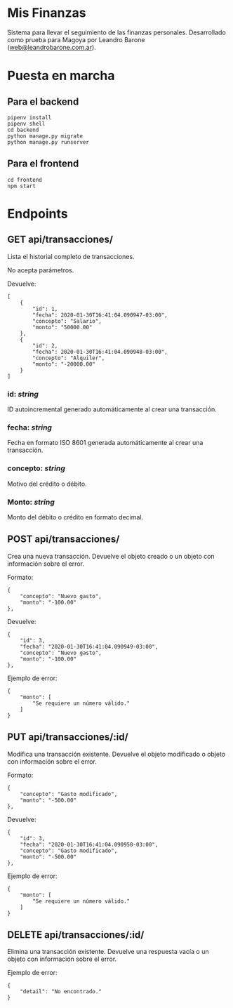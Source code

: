 # Mis Finanzas

Sistema para llevar el seguimiento de las finanzas personales. Desarrollado como prueba para Magoya por Leandro Barone (web@leandrobarone.com.ar).

# Puesta en marcha

## Para el backend

	pipenv install
	pipenv shell
	cd backend
	python manage.py migrate
	python manage.py runserver

## Para el frontend

	cd frontend
	npm start

# Endpoints

## GET api/transacciones/

Lista el historial completo de transacciones.

No acepta parámetros.

Devuelve:

	[
		{
			"id": 1,
			"fecha": 2020-01-30T16:41:04.090947-03:00",
			"concepto": "Salario",
			"monto": "50000.00"
		},
		{
			"id": 2,
			"fecha": 2020-01-30T16:41:04.090948-03:00",
			"concepto": "Alquiler",
			"monto": "-20000.00"
		}
	]

### id: _string_

ID autoincremental generado automáticamente al crear una transacción.

### fecha: _string_

Fecha en formato ISO 8601 generada automáticamente al crear una transacción.

### concepto: _string_

Motivo del crédito o débito.

### Monto: _string_

Monto del débito o crédito en formato decimal.

## POST api/transacciones/

Crea una nueva transacción. Devuelve el objeto creado o un objeto con información sobre el error.

Formato:

	{
		"concepto": "Nuevo gasto",
		"monto": "-100.00"
	},

Devuelve: 

	{
		"id": 3,
		"fecha": "2020-01-30T16:41:04.090949-03:00",
		"concepto": "Nuevo gasto",
		"monto": "-100.00"
	},

Ejemplo de error:

	{
		"monto": [
			"Se requiere un número válido."
		]
	}

## PUT api/transacciones/:id/

Modifica una transacción existente. Devuelve el objeto modificado o objeto con información sobre el error.

Formato:

	{
		"concepto": "Gasto modificado",
		"monto": "-500.00"
	},

Devuelve: 

	{
		"id": 3,
		"fecha": "2020-01-30T16:41:04.090950-03:00",
		"concepto": "Gasto modificado",
		"monto": "-500.00"
	},

Ejemplo de error:

	{
		"monto": [
			"Se requiere un número válido."
		]
	}

## DELETE api/transacciones/:id/

Elimina una transacción existente. Devuelve una respuesta vacía o un objeto con información sobre el error.

Ejemplo de error:

	{
		"detail": "No encontrado."
	}